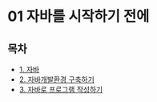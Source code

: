 # 01 자바를 시작하기 전에

## 목차

- [1. 자바](https://github.com/0xe82de/Study/blob/main/%EC%9E%90%EB%B0%94%EC%9D%98%20%EC%A0%95%EC%84%9D/01%20%EC%9E%90%EB%B0%94%EB%A5%BC%20%EC%8B%9C%EC%9E%91%ED%95%98%EA%B8%B0%20%EC%A0%84%EC%97%90/1.%20%EC%9E%90%EB%B0%94.md)
- [2. 자바개발환경 구축하기](https://github.com/0xe82de/Study/blob/main/%EC%9E%90%EB%B0%94%EC%9D%98%20%EC%A0%95%EC%84%9D/01%20%EC%9E%90%EB%B0%94%EB%A5%BC%20%EC%8B%9C%EC%9E%91%ED%95%98%EA%B8%B0%20%EC%A0%84%EC%97%90/2.%20%EC%9E%90%EB%B0%94%EA%B0%9C%EB%B0%9C%ED%99%98%EA%B2%BD%20%EA%B5%AC%EC%B6%95%ED%95%98%EA%B8%B0.md)
- [3. 자바로 프로그램 작성하기](https://github.com/0xe82de/Study/blob/main/%EC%9E%90%EB%B0%94%EC%9D%98%20%EC%A0%95%EC%84%9D/01%20%EC%9E%90%EB%B0%94%EB%A5%BC%20%EC%8B%9C%EC%9E%91%ED%95%98%EA%B8%B0%20%EC%A0%84%EC%97%90/3.%20%EC%9E%90%EB%B0%94%EB%A1%9C%20%ED%94%84%EB%A1%9C%EA%B7%B8%EB%9E%A8%20%EC%9E%91%EC%84%B1%ED%95%98%EA%B8%B0.md)

